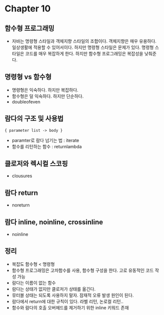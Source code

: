 # Chapter 10

## 함수형 프로그래밍

- 자바는 명령형 스타일과 객체지향 스타일의 조합이다. 객체지향은 매우 유용하다. 일상생활에 적용할 수 있어서이다. 하지만 명령형 스타일은 문제가 있다. 명령형 스타일은 코드를 매우 복잡하게 한다. 하지만 함수형
  프로그래밍은 복잡성을 낮춰준다.

## 명령형 vs 함수형

- 명령형은 익숙하다. 하지만 복잡하다.
- 함수형은 덜 익숙하다. 하지만 단순하다.
- doubleofeven

## 람다의 구조 및 사용법

`{ parameter list -> body }`

- paramter로 람다 넘기는 법 : iterate
- 함수를 리턴하는 함수 : returnlambda

## 클로저와 렉시컬 스코핑

- clousures

## 람다 return

- noreturn

## 람다 inline, noinline, crossinline

- noinline

## 정리

- 복잡도 함수형 < 명령형
- 함수형 프로그래밍은 고차함수를 사용, 함수형 구성을 한다. 고로 유동적인 코드 작성 가능
- 람다는 이름이 없는 함수
- 람다는 상태가 없지만 클로저가 상태를 옮긴다.
- 뮤터블 상태는 되도록 사용하지 말자. 잠재적 오류 발생 원인이 된다.
- 람다에서 return에 대한 규칙이 있다. 라벨 리턴, 논로컬 리턴..
- 함수와 람다의 호출 오버헤드를 제거하기 위한 inline 키워드 존재

